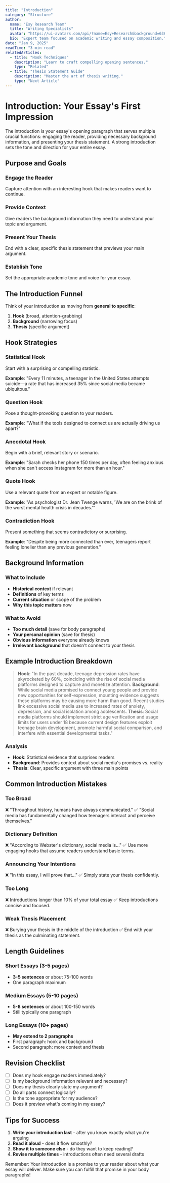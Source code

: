 ```yaml
---
title: "Introduction"
category: "Structure"
author:
  name: "Esy Research Team"
  title: "Writing Specialists"
  avatar: "https://ui-avatars.com/api/?name=Esy+Research&background=6366f1&color=fff"
  bio: "Expert team focused on academic writing and essay composition."
date: "Jan 9, 2025"
readTime: "3 min read"
relatedArticles:
  - title: "Hook Techniques"
    description: "Learn to craft compelling opening sentences."
    type: "Related"
  - title: "Thesis Statement Guide"
    description: "Master the art of thesis writing."
    type: "Next Article"
---
```


# Introduction: Your Essay's First Impression

The introduction is your essay's opening paragraph that serves multiple crucial functions: engaging the reader, providing necessary background information, and presenting your thesis statement. A strong introduction sets the tone and direction for your entire essay.

## Purpose and Goals

### Engage the Reader
Capture attention with an interesting hook that makes readers want to continue.

### Provide Context
Give readers the background information they need to understand your topic and argument.

### Present Your Thesis
End with a clear, specific thesis statement that previews your main argument.

### Establish Tone
Set the appropriate academic tone and voice for your essay.

## The Introduction Funnel

Think of your introduction as moving from **general to specific**:

1. **Hook** (broad, attention-grabbing)
2. **Background** (narrowing focus)
3. **Thesis** (specific argument)

## Hook Strategies

### Statistical Hook
Start with a surprising or compelling statistic.

**Example**: "Every 11 minutes, a teenager in the United States attempts suicide—a rate that has increased 35% since social media became ubiquitous."

### Question Hook
Pose a thought-provoking question to your readers.

**Example**: "What if the tools designed to connect us are actually driving us apart?"

### Anecdotal Hook
Begin with a brief, relevant story or scenario.

**Example**: "Sarah checks her phone 150 times per day, often feeling anxious when she can't access Instagram for more than an hour."

### Quote Hook
Use a relevant quote from an expert or notable figure.

**Example**: "As psychologist Dr. Jean Twenge warns, 'We are on the brink of the worst mental health crisis in decades.'"

### Contradiction Hook
Present something that seems contradictory or surprising.

**Example**: "Despite being more connected than ever, teenagers report feeling lonelier than any previous generation."

## Background Information

### What to Include
- **Historical context** if relevant
- **Definitions** of key terms
- **Current situation** or scope of the problem
- **Why this topic matters** now

### What to Avoid
- **Too much detail** (save for body paragraphs)
- **Your personal opinion** (save for thesis)
- **Obvious information** everyone already knows
- **Irrelevant background** that doesn't connect to your thesis

## Example Introduction Breakdown

> **Hook**: "In the past decade, teenage depression rates have skyrocketed by 60%, coinciding with the rise of social media platforms designed to capture and monetize attention. **Background**: While social media promised to connect young people and provide new opportunities for self-expression, mounting evidence suggests these platforms may be causing more harm than good. Recent studies link excessive social media use to increased rates of anxiety, depression, and social isolation among adolescents. **Thesis**: Social media platforms should implement strict age verification and usage limits for users under 18 because current design features exploit teenage brain development, promote harmful social comparison, and interfere with essential developmental tasks."

### Analysis
- **Hook**: Statistical evidence that surprises readers
- **Background**: Provides context about social media's promises vs. reality
- **Thesis**: Clear, specific argument with three main points

## Common Introduction Mistakes

### Too Broad
❌ "Throughout history, humans have always communicated."
✅ "Social media has fundamentally changed how teenagers interact and perceive themselves."

### Dictionary Definition
❌ "According to Webster's dictionary, social media is..."
✅ Use more engaging hooks that assume readers understand basic terms.

### Announcing Your Intentions
❌ "In this essay, I will prove that..."
✅ Simply state your thesis confidently.

### Too Long
❌ Introductions longer than 10% of your total essay
✅ Keep introductions concise and focused.

### Weak Thesis Placement
❌ Burying your thesis in the middle of the introduction
✅ End with your thesis as the culminating statement.

## Length Guidelines

### Short Essays (3-5 pages)
- **3-5 sentences** or about 75-100 words
- One paragraph maximum

### Medium Essays (5-10 pages)
- **5-8 sentences** or about 100-150 words
- Still typically one paragraph

### Long Essays (10+ pages)
- **May extend to 2 paragraphs**
- First paragraph: hook and background
- Second paragraph: more context and thesis

## Revision Checklist

- [ ] Does my hook engage readers immediately?
- [ ] Is my background information relevant and necessary?
- [ ] Does my thesis clearly state my argument?
- [ ] Do all parts connect logically?
- [ ] Is the tone appropriate for my audience?
- [ ] Does it preview what's coming in my essay?

## Tips for Success

1. **Write your introduction last** - after you know exactly what you're arguing
2. **Read it aloud** - does it flow smoothly?
3. **Show it to someone else** - do they want to keep reading?
4. **Revise multiple times** - introductions often need several drafts

Remember: Your introduction is a promise to your reader about what your essay will deliver. Make sure you can fulfill that promise in your body paragraphs! 